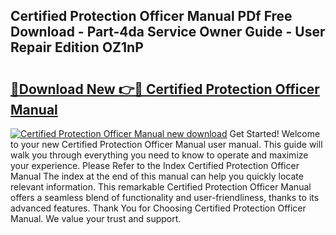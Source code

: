 ## Certified Protection Officer Manual PDf Free Download - Part-4da Service Owner Guide - User Repair Edition OZ1nP

# <h2><a href="http://bc12525.oget.top/?id=Certified+Protection+Officer+Manual">🔗Download New 👉🔴 Certified Protection Officer Manual</a></h2>

[![Certified Protection Officer Manual new download](https://i.imgur.com/5g1atiW.png)](http://bc12525.oget.top/?id=Certified+Protection+Officer+Manual)
Get Started! Welcome to your new Certified Protection Officer Manual user manual. This guide will walk you through everything you need to know to operate and maximize your experience. Please Refer to the Index Certified Protection Officer Manual The index at the end of this manual can help you quickly locate relevant information. This remarkable Certified Protection Officer Manual offers a seamless blend of functionality and user-friendliness, thanks to its advanced features. Thank You for Choosing Certified Protection Officer Manual. We value your trust and support.
